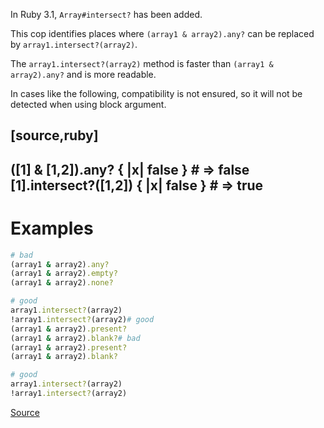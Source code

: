 
In Ruby 3.1, `Array#intersect?` has been added.

This cop identifies places where `(array1 & array2).any?`
can be replaced by `array1.intersect?(array2)`.

The `array1.intersect?(array2)` method is faster than
`(array1 & array2).any?` and is more readable.

In cases like the following, compatibility is not ensured,
so it will not be detected when using block argument.

[source,ruby]
----
([1] & [1,2]).any? { |x| false }    # => false
[1].intersect?([1,2]) { |x| false } # => true
----

# Examples

```ruby
# bad
(array1 & array2).any?
(array1 & array2).empty?
(array1 & array2).none?

# good
array1.intersect?(array2)
!array1.intersect?(array2)# good
(array1 & array2).present?
(array1 & array2).blank?# bad
(array1 & array2).present?
(array1 & array2).blank?

# good
array1.intersect?(array2)
!array1.intersect?(array2)
```

[Source](http://www.rubydoc.info/gems/rubocop/RuboCop/Cop/Style/ArrayIntersect)